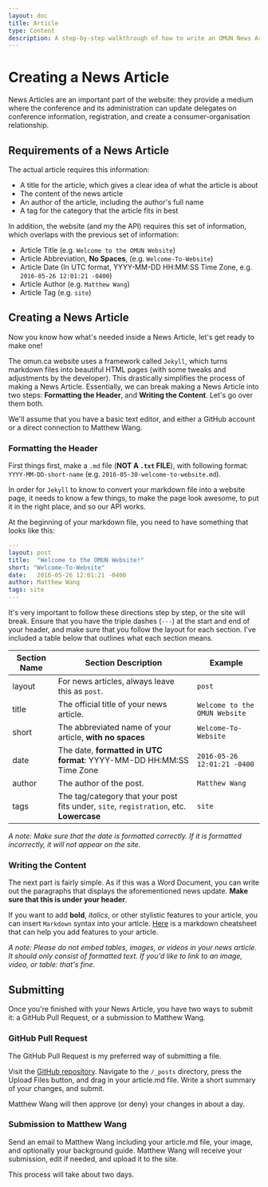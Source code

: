 ```yaml
---
layout: doc
title: Article
type: Content
description: A step-by-step walkthrough of how to write an OMUN News Article.
---
```

# Creating a News Article

News Articles are an important part of the website: they provide a medium where the conference and its administration can update delegates on conference information, registration, and create a consumer-organisation relationship.

## Requirements of a News Article

The actual article requires this information:

* A title for the article, which gives a clear idea of what the article is about
* The content of the news article
* An author of the article, including the author's full name
* A tag for the category that the article fits in best

In addition, the website (and my the API) requires this set of information, which overlaps with the previous set of information:

* Article Title (e.g. `Welcome to the OMUN Website`)
* Article Abbreviation, **No Spaces**, (e.g. `Welcome-To-Website`)
* Article Date (In UTC format, YYYY-MM-DD HH:MM:SS Time Zone, e.g. `2016-05-26 12:01:21 -0400`)
* Article Author (e.g. `Matthew Wang`)
* Article Tag (e.g. `site`)

## Creating a News Article

Now you know how what's needed inside a News Article, let's get ready to make one!

The omun.ca website uses a framework called `Jekyll`, which turns markdown files into beautiful HTML pages (with some tweaks and adjustments by the developer). This drastically simplifies the process of making a News Article. Essentially, we can break making a News Article into two steps: **Formatting the Header**, and **Writing the Content**. Let's go over them both.

We'll assume that you have a basic text editor, and either a GitHub account or a direct connection to Matthew Wang.

### Formatting the Header

First things first, make a `.md` file (**NOT A `.txt` FILE**), with following format: `YYYY-MM-DD-short-name` (e.g. `2016-05-30-welcome-to-website.md`).

In order for `Jekyll` to know to convert your markdown file into a website page, it needs to know a few things, to make the page look awesome, to put it in the right place, and so our API works.

At the beginning of your markdown file, you need to have something that looks like this:

```yml
---
layout: post
title:  "Welcome to the OMUN Website!"
short: "Welcome-To-Website"
date:   2016-05-26 12:01:21 -0400
author: Matthew Wang
tags: site
---
```

It's very important to follow these directions step by step, or the site will break. Ensure that you have the triple dashes (`---`) at the start and end of your header, and make sure that you follow the layout for each section. I've included a table below that outlines what each section means.


| Section Name | Section Description | Example |
|--------------|---------------------|---------|
| layout | For news articles, always leave this as `post`. | `post` |
| title | The official title of your news article. | `Welcome to the OMUN Website` |
| short | The abbreviated name of your article, **with no spaces** | `Welcome-To-Website` |
| date | The date, **formatted in UTC format**: YYYY-MM-DD HH:MM:SS Time Zone | `2016-05-26 12:01:21 -0400` |
| author | The author of the post. | `Matthew Wang` |
| tags | The tag/category that your post fits under, `site`, `registration`, etc. **Lowercase** | `site` |

*A note: Make sure that the date is formatted correctly. If it is formatted incorrectly, it will not appear on the site.*

### Writing the Content

The next part is fairly simple. As if this was a Word Document, you can write out the paragraphs that displays the aforementioned news update. **Make sure that this is under your header**.

If you want to add **bold**, *italics*, or other stylistic features to your article, you can insert `Markdown` syntax into your article. [Here](https://github.com/adam-p/markdown-here/wiki/Markdown-Cheatsheet) is a markdown cheatsheet that can help you add features to your article.

*A note: Please do not embed tables, images, or videos in your news article. It should only consist of formatted text. If you'd like to link to an image, video, or table: that's fine.*

## Submitting

Once you're finished with your News Article, you have two ways to submit it: a GitHub Pull Request, or a submission to Matthew Wang.

### GitHub Pull Request

The GitHub Pull Request is my preferred way of submitting a file.

Visit the [GitHub repository](https://github.com/malsf21/omun.ca). Navigate to the `/_posts` directory, press the Upload Files button, and drag in your article.md file. Write a short summary of your changes, and submit.

Matthew Wang will then approve (or deny) your changes in about a day.

### Submission to Matthew Wang

Send an email to Matthew Wang including your article.md file, your image, and optionally your background guide. Matthew Wang will receive your submission, edit if needed, and upload it to the site.

 This process will take about two days.
